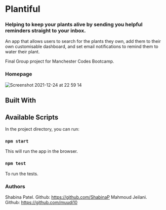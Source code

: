 # Plantiful
### Helping to keep your plants alive by sending you helpful reminders straight to your inbox.

An app that allows users to search for the plants they own, add them to their own customisable dashboard, and set email notifications to remind them to water their plant. 

Final Group project for Manchester Codes Bootcamp. 

### Homepage
![Screenshot 2021-12-24 at 22 59 14](https://user-images.githubusercontent.com/79164944/147373854-08c08769-114f-4f14-9cdf-d65f3a9d065b.png)



## Built With

## Available Scripts

In the project directory, you can run:

### `npm start`
This will run the app in the browser.

### `npm test`
To run the tests.


### Authors
Shabina Patel. Github: https://github.com/ShabinaP
Mahmoud Jeilani. Github: https://github.com/muudi10


